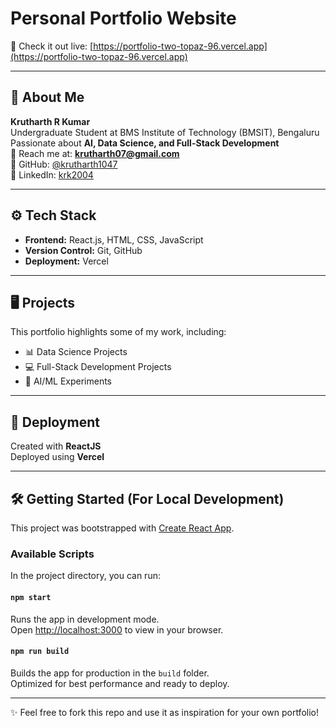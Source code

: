 # Personal Portfolio Website

🚀 Check it out live: [https://portfolio-two-topaz-96.vercel.app](https://portfolio-two-topaz-96.vercel.app)

---

## 👤 About Me
**Krutharth R Kumar**  
Undergraduate Student at BMS Institute of Technology (BMSIT), Bengaluru
Passionate about **AI, Data Science, and Full-Stack Development**  
📧 Reach me at: **krutharth07@gmail.com**  
🔗 GitHub: [@krutharth1047](https://github.com/krutharth1047)  
🔗 LinkedIn: [krk2004](https://www.linkedin.com/in/krk2004/)  

---

## ⚙️ Tech Stack
- **Frontend:** React.js, HTML, CSS, JavaScript  
- **Version Control:** Git, GitHub  
- **Deployment:** Vercel  

---

## 🖥️ Projects
This portfolio highlights some of my work, including:
- 📊 Data Science Projects  
- 💻 Full-Stack Development Projects  
- 🤖 AI/ML Experiments  

---

## 🚀 Deployment
Created with **ReactJS**  
Deployed using **Vercel**  

---

## 🛠️ Getting Started (For Local Development)

This project was bootstrapped with [Create React App](https://github.com/facebook/create-react-app).

### Available Scripts
In the project directory, you can run:

#### `npm start`
Runs the app in development mode.  
Open [http://localhost:3000](http://localhost:3000) to view in your browser.  

#### `npm run build`
Builds the app for production in the `build` folder.  
Optimized for best performance and ready to deploy.  

---

✨ Feel free to fork this repo and use it as inspiration for your own portfolio!
